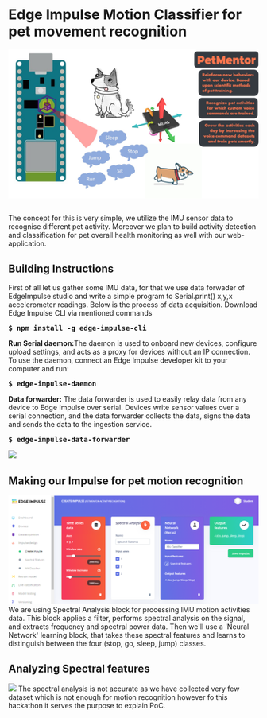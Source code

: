 <h1>Edge Impulse Motion Classifier for pet movement recognition</h1>

<img src="https://github.com/LeeRenJie/BITNET-PetMentor/blob/master/backend/bitnet_assets/PetMentorActivityMonitor.jpg">
<pre></pre>
The concept for this is very simple, we utilize the IMU sensor data to recognise different pet activity. Moreover we plan to build activity detection and classification for pet overall health monitoring as well with our web-application. 

<h2>Building Instructions</h2>
First of all let us gather some IMU data, for that we use data forwader of EdgeImpulse studio and write a simple program to Serial.print() x,y,x accelerometer readings. Below is the process of data acquisition. Download Edge Impulse CLI via mentioned commands
<pre><b>$ npm install -g edge-impulse-cli</b></pre>
<b>Run Serial daemon:</b>The daemon is used to onboard new devices, configure upload settings, and acts as a proxy for devices without an IP connection. To use the daemon, connect an Edge Impulse developer kit to your computer and run: 
<pre><b>$ edge-impulse-daemon</b></pre>
<b>Data forwarder:</b> The data forwarder is used to easily relay data from any device to Edge Impulse over serial. Devices write sensor values over a serial connection, and the data forwarder collects the data, signs the data and sends the data to the ingestion service.
<pre><b>$ edge-impulse-data-forwarder</b></pre>

<img src="https://github.com/LeeRenJie/BITNET-PetMentor/blob/master/backend/bitnet_assets/2021-02-21-01-57-23.gif">

<h2>Making our Impulse for pet motion recognition</h2>

<img src="https://github.com/LeeRenJie/BITNET-PetMentor/blob/master/backend/bitnet_assets/Motionrecognition.png">
We are using Spectral Analysis block for processing IMU motion activities data. This block applies a filter, performs spectral analysis on the signal, and extracts frequency and spectral power data. Then we'll use a 'Neural Network' learning block, that takes these spectral features and learns to distinguish between the four (stop, go, sleep, jump) classes.

<h2>Analyzing Spectral features</h2>
<img src="https://github.com/LeeRenJie/BITNET-PetMentor/blob/master/backend/bitnet_assets/Spectrafeatures.gif">
The spectral analysis is not accurate as we have collected very few dataset which is not enough for motion recognition however fo this hackathon it serves the purpose to explain PoC.

